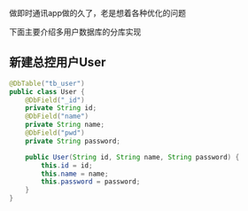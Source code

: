 做即时通讯app做的久了，老是想着各种优化的问题

下面主要介绍多用户数据库的分库实现

## 新建总控用户User

```java
@DbTable("tb_user")
public class User {
    @DbField("_id")
    private String id;
    @DbField("name")
    private String name;
    @DbField("pwd")
    private String password;

    public User(String id, String name, String password) {
        this.id = id;
        this.name = name;
        this.password = password;
    }
}
```

